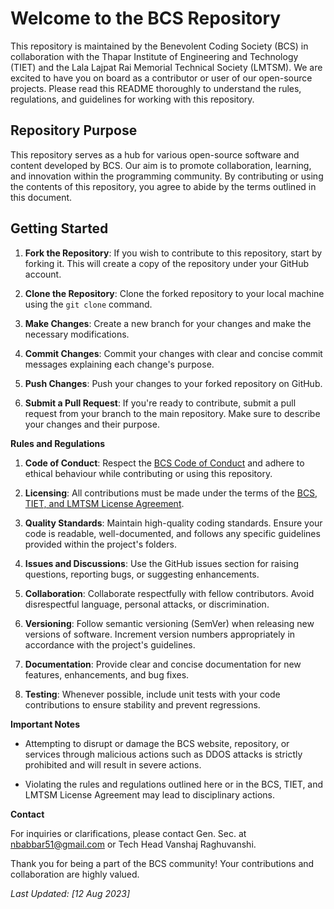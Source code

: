 # **Welcome to the BCS Repository**

This repository is maintained by the Benevolent Coding Society (BCS) in collaboration with the Thapar Institute of Engineering and Technology (TIET) and the Lala Lajpat Rai Memorial Technical Society (LMTSM). We are excited to have you on board as a contributor or user of our open-source projects. Please read this README thoroughly to understand the rules, regulations, and guidelines for working with this repository.

## **Repository Purpose**

This repository serves as a hub for various open-source software and content developed by BCS. Our aim is to promote collaboration, learning, and innovation within the programming community. By contributing or using the contents of this repository, you agree to abide by the terms outlined in this document.

## **Getting Started**

1. **Fork the Repository**: If you wish to contribute to this repository, start by forking it. This will create a copy of the repository under your GitHub account.

2. **Clone the Repository**: Clone the forked repository to your local machine using the `git clone` command.

3. **Make Changes**: Create a new branch for your changes and make the necessary modifications.

4. **Commit Changes**: Commit your changes with clear and concise commit messages explaining each change's purpose.

5. **Push Changes**: Push your changes to your forked repository on GitHub.

6. **Submit a Pull Request**: If you're ready to contribute, submit a pull request from your branch to the main repository. Make sure to describe your changes and their purpose.

**Rules and Regulations**

1. **Code of Conduct**: Respect the [BCS Code of Conduct](code_of_conduct.md) and adhere to ethical behaviour while contributing or using this repository.

2. **Licensing**: All contributions must be made under the terms of the [BCS, TIET, and LMTSM License Agreement](LICENSE.md).

3. **Quality Standards**: Maintain high-quality coding standards. Ensure your code is readable, well-documented, and follows any specific guidelines provided within the project's folders.

4. **Issues and Discussions**: Use the GitHub issues section for raising questions, reporting bugs, or suggesting enhancements.

5. **Collaboration**: Collaborate respectfully with fellow contributors. Avoid disrespectful language, personal attacks, or discrimination.

6. **Versioning**: Follow semantic versioning (SemVer) when releasing new versions of software. Increment version numbers appropriately in accordance with the project's guidelines.

7. **Documentation**: Provide clear and concise documentation for new features, enhancements, and bug fixes.

8. **Testing**: Whenever possible, include unit tests with your code contributions to ensure stability and prevent regressions.

**Important Notes**

- Attempting to disrupt or damage the BCS website, repository, or services through malicious actions such as DDOS attacks is strictly prohibited and will result in severe actions.

- Violating the rules and regulations outlined here or in the BCS, TIET, and LMTSM License Agreement may lead to disciplinary actions.

**Contact**

For inquiries or clarifications, please contact Gen. Sec. at nbabbar51@gmail.com or Tech Head Vanshaj Raghuvanshi.

Thank you for being a part of the BCS community! Your contributions and collaboration are highly valued.

*Last Updated: [12 Aug 2023]*
